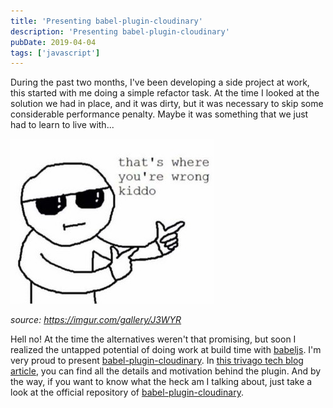 ```yaml
---
title: 'Presenting babel-plugin-cloudinary'
description: 'Presenting babel-plugin-cloudinary'
pubDate: 2019-04-04
tags: ['javascript']
---
```


During the past two months, I've been developing a side project at work, this started with me doing a simple refactor task. At the time I looked at the solution we had in place, and it was dirty, but it was necessary to skip some considerable performance penalty. Maybe it was something that we just had to learn to live with...

![wrong kiddo meme](./assets/presenting-babel-plugin-cloudinary/wrong-kido.jpg 'wrong kiddo meme')

<cite>source: https://imgur.com/gallery/J3WYR</cite>

Hell no! At the time the alternatives weren't that promising, but soon I realized the untapped potential of doing work at build time with <a href="https://babeljs.io/" target="_blank" title="babel or babel.js is a free and open-source javascript compiler and configurable transpiler used in web development">babeljs</a>. I'm very proud to present <a href="https://github.com/trivago/babel-plugin-cloudinary" target="_blank" title="official repository for babel-plugin-cloudinary compile cloudinary urls at build time.">babel-plugin-cloudinary</a>. In <a href="https://tech.trivago.com/2019/04/02/presenting-babel-plugin-cloudinary/" target="_blank" title="trivago tech blog official tech blog for babel-plugin-cloudinary">this trivago tech blog article</a>, you can find all the details and motivation behind the plugin.
And by the way, if you want to know what the heck am I talking about, just take a look at the official repository of <a href="https://github.com/trivago/babel-plugin-cloudinary" target="_blank" title="official repository for babel-plugin-cloudinary compile cloudinary urls at build time.">babel-plugin-cloudinary</a>.
